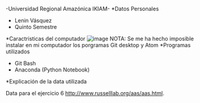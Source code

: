 -Universidad Regional Amazónica IKIAM-
*Datos Personales 
* Lenin Vásquez 
* Quinto Semestre 

*Caractristicas del computador 
![image](https://user-images.githubusercontent.com/94935358/149630374-f54a64d6-22be-4322-9c31-13dc6b1c54e1.png)
NOTA: Se me ha hecho imposible instalar en mi computador los porgramas Git desktop y Atom
*Programas utilizados
* Git Bash 
* Anaconda (Python Notebook) 

*Explicación de la data utilizada

Data para el ejercicio 6 
http://www.russelllab.org/aas/aas.html. 


